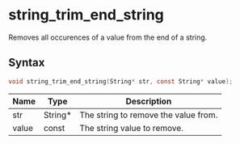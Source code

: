 # string_trim_end_string

Removes all occurences of a value from the end of a string.

## Syntax

```c
void string_trim_end_string(String* str, const String* value);
```

| Name | Type | Description |
| --- | --- | --- |
| str | String* | The string to remove the value from. |
| value | const | The string value to remove. |

